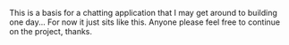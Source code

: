 This is a basis for a chatting application that I may get around to building one day... For now it just sits like this.
Anyone please feel free to continue on the project, thanks.
